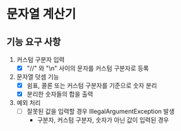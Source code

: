 # 문자열 계산기

## 기능 요구 사항

1.  커스텀 구분자 입력
    - [x] "//" 와 "\n" 사이의 문자를 커스텀 구분자로 등록
2.  문자열 덧셈 기능
    - [x] 쉼표, 콜론 또는 커스텀 구분자를 기준으로 숫자 분리
    - [x] 분리한 숫자들의 합을 출력
3. 예외 처리
    - [ ] 잘못된 값을 입력할 경우 IllegalArgumentException 발생
      - 구분자, 커스텀 구분자, 숫자가 아닌 값이 입력된 경우
      